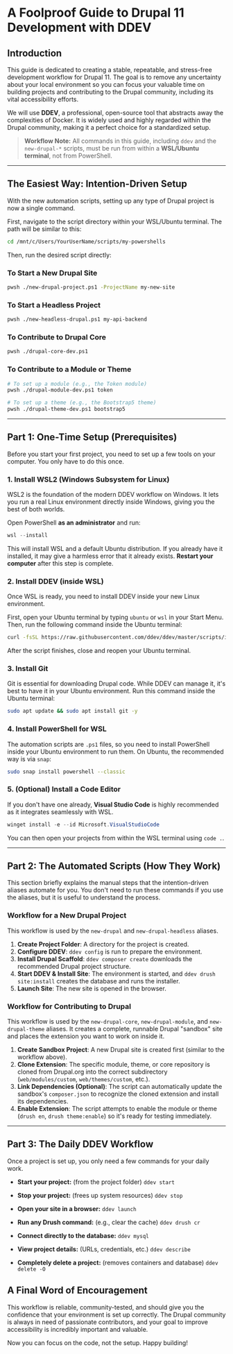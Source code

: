 # A Foolproof Guide to Drupal 11 Development with DDEV

## Introduction

This guide is dedicated to creating a stable, repeatable, and stress-free development workflow for Drupal 11. The goal is to remove any uncertainty about your local environment so you can focus your valuable time on building projects and contributing to the Drupal community, including its vital accessibility efforts.

We will use **DDEV**, a professional, open-source tool that abstracts away the complexities of Docker. It is widely used and highly regarded within the Drupal community, making it a perfect choice for a standardized setup.

> **Workflow Note:** All commands in this guide, including `ddev` and the `new-drupal-*` scripts, must be run from within a **WSL/Ubuntu terminal**, not from PowerShell.

---

## The Easiest Way: Intention-Driven Setup

With the new automation scripts, setting up any type of Drupal project is now a single command.

First, navigate to the script directory within your WSL/Ubuntu terminal. The path will be similar to this:
```bash
cd /mnt/c/Users/YourUserName/scripts/my-powershells
```

Then, run the desired script directly:

### To Start a New Drupal Site
```bash
pwsh ./new-drupal-project.ps1 -ProjectName my-new-site
```

### To Start a Headless Project
```bash
pwsh ./new-headless-drupal.ps1 my-api-backend
```

### To Contribute to Drupal Core
```bash
pwsh ./drupal-core-dev.ps1
```

### To Contribute to a Module or Theme
```bash
# To set up a module (e.g., the Token module)
pwsh ./drupal-module-dev.ps1 token

# To set up a theme (e.g., the Bootstrap5 theme)
pwsh ./drupal-theme-dev.ps1 bootstrap5
```

---

## Part 1: One-Time Setup (Prerequisites)

Before you start your first project, you need to set up a few tools on your computer. You only have to do this once.

### 1. Install WSL2 (Windows Subsystem for Linux)
WSL2 is the foundation of the modern DDEV workflow on Windows. It lets you run a real Linux environment directly inside Windows, giving you the best of both worlds.

Open PowerShell **as an administrator** and run:
```powershell
wsl --install
```
This will install WSL and a default Ubuntu distribution. If you already have it installed, it may give a harmless error that it already exists. **Restart your computer** after this step is complete.

### 2. Install DDEV (inside WSL)
Once WSL is ready, you need to install DDEV inside your new Linux environment.

First, open your Ubuntu terminal by typing `ubuntu` or `wsl` in your Start Menu. Then, run the following command inside the Ubuntu terminal:
```bash
curl -fsSL https://raw.githubusercontent.com/ddev/ddev/master/scripts/install_ddev.sh | bash
```
After the script finishes, close and reopen your Ubuntu terminal.

### 3. Install Git
Git is essential for downloading Drupal code. While DDEV can manage it, it's best to have it in your Ubuntu environment. Run this command inside the Ubuntu terminal:
```bash
sudo apt update && sudo apt install git -y
```

### 4. Install PowerShell for WSL
The automation scripts are `.ps1` files, so you need to install PowerShell inside your Ubuntu environment to run them. On Ubuntu, the recommended way is via `snap`:
```bash
sudo snap install powershell --classic
```

### 5. (Optional) Install a Code Editor
If you don't have one already, **Visual Studio Code** is highly recommended as it integrates seamlessly with WSL.
```powershell
winget install -e --id Microsoft.VisualStudioCode
```
You can then open your projects from within the WSL terminal using `code .`.

---

## Part 2: The Automated Scripts (How They Work)

This section briefly explains the manual steps that the intention-driven aliases automate for you. You don't need to run these commands if you use the aliases, but it is useful to understand the process.

### Workflow for a **New** Drupal Project

This workflow is used by the `new-drupal` and `new-drupal-headless` aliases.

1.  **Create Project Folder**: A directory for the project is created.
2.  **Configure DDEV**: `ddev config` is run to prepare the environment.
3.  **Install Drupal Scaffold**: `ddev composer create` downloads the recommended Drupal project structure.
4.  **Start DDEV & Install Site**: The environment is started, and `ddev drush site:install` creates the database and runs the installer.
5.  **Launch Site**: The new site is opened in the browser.

### Workflow for **Contributing** to Drupal

This workflow is used by the `new-drupal-core`, `new-drupal-module`, and `new-drupal-theme` aliases. It creates a complete, runnable Drupal "sandbox" site and places the extension you want to work on inside it.

1.  **Create Sandbox Project**: A new Drupal site is created first (similar to the workflow above).
2.  **Clone Extension**: The specific module, theme, or core repository is cloned from Drupal.org into the correct subdirectory (`web/modules/custom`, `web/themes/custom`, etc.).
3.  **Link Dependencies (Optional)**: The script can automatically update the sandbox's `composer.json` to recognize the cloned extension and install its dependencies.
4.  **Enable Extension**: The script attempts to enable the module or theme (`drush en`, `drush theme:enable`) so it's ready for testing immediately.

---

## Part 3: The Daily DDEV Workflow

Once a project is set up, you only need a few commands for your daily work.

*   **Start your project:** (from the project folder)
    `ddev start`

*   **Stop your project:** (frees up system resources)
    `ddev stop`

*   **Open your site in a browser:**
    `ddev launch`

*   **Run any Drush command:** (e.g., clear the cache)
    `ddev drush cr`

*   **Connect directly to the database:**
    `ddev mysql`

*   **View project details:** (URLs, credentials, etc.)
    `ddev describe`

*   **Completely delete a project:** (removes containers and database)
    `ddev delete -O`

## A Final Word of Encouragement

This workflow is reliable, community-tested, and should give you the confidence that your environment is set up correctly. The Drupal community is always in need of passionate contributors, and your goal to improve accessibility is incredibly important and valuable.

Now you can focus on the code, not the setup. Happy building!